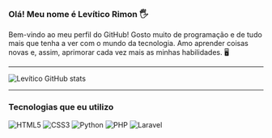 ### Olá! Meu nome é Levítico Rimon 🖐️

Bem-vindo ao meu perfil do GitHub!
Gosto muito de programação e de tudo mais que tenha a ver com o mundo da tecnologia. Amo aprender coisas novas e, assim, aprimorar cada vez mais as minhas habilidades. 🖥️
<hr>

![Levítico GitHub stats](https://github-readme-stats.vercel.app/api?username=LEVEL303&show_icons=true&theme=tokyonight)

<hr>

### Tecnologias que eu utilizo
<div sytle="display: list_block">
  <img alt="HTML5" src="https://img.shields.io/badge/HTML5-E34F26?style=for-the-badge&logo=html5&logoColor=white">
  <img alt="CSS3" src="https://img.shields.io/badge/CSS3-1572B6?style=for-the-badge&logo=css3&logoColor=white">
  <img alt="Python" src="https://img.shields.io/badge/Python-14354C?style=for-the-badge&logo=python&logoColor=whit">
  <img alt="PHP" src="https://img.shields.io/badge/PHP-777BB4?style=for-the-badge&logo=php&logoColor=white">
  <img alt="Laravel" src="https://img.shields.io/badge/Laravel-FF2D20?style=for-the-badge&logo=laravel&logoColor=white">
</div><br>

